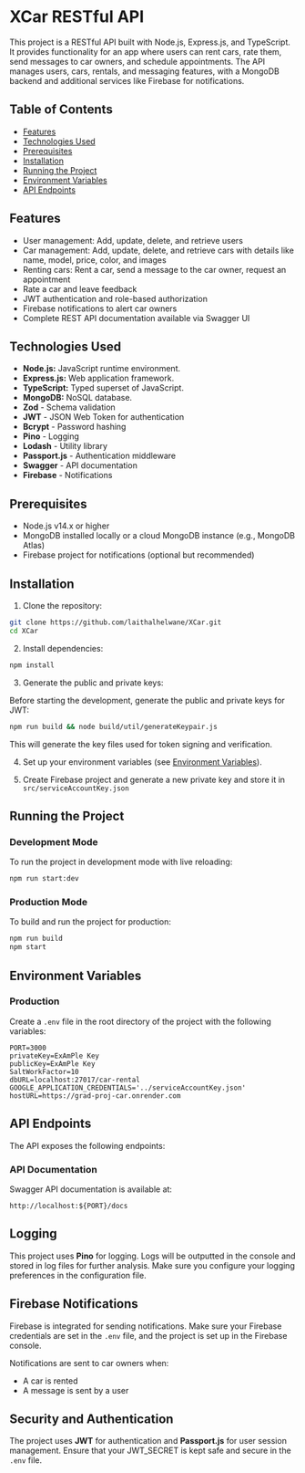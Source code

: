 
# XCar RESTful API

This project is a RESTful API built with Node.js, Express.js, and TypeScript. It provides functionality for an app where users can rent cars, rate them, send messages to car owners, and schedule appointments. The API manages users, cars, rentals, and messaging features, with a MongoDB backend and additional services like Firebase for notifications.

## Table of Contents

- [Features](#features)
- [Technologies Used](#technologies-used)
- [Prerequisites](#prerequisites)
- [Installation](#installation)
- [Running the Project](#running-the-project)
- [Environment Variables](#environment-variables)
- [API Endpoints](#api-endpoints)

## Features

- User management: Add, update, delete, and retrieve users
- Car management: Add, update, delete, and retrieve cars with details like name, model, price, color, and images
- Renting cars: Rent a car, send a message to the car owner, request an appointment
- Rate a car and leave feedback
- JWT authentication and role-based authorization
- Firebase notifications to alert car owners
- Complete REST API documentation available via Swagger UI

## Technologies Used

- **Node.js:** JavaScript runtime environment.
- **Express.js:** Web application framework.
- **TypeScript:** Typed superset of JavaScript.
- **MongoDB:** NoSQL database.
- **Zod** - Schema validation
- **JWT** - JSON Web Token for authentication
- **Bcrypt** - Password hashing
- **Pino** - Logging
- **Lodash** - Utility library
- **Passport.js** - Authentication middleware
- **Swagger** - API documentation
- **Firebase** - Notifications

## Prerequisites

- Node.js v14.x or higher
- MongoDB installed locally or a cloud MongoDB instance (e.g., MongoDB Atlas)
- Firebase project for notifications (optional but recommended)

## Installation

1. Clone the repository:

```bash
git clone https://github.com/laithalhelwane/XCar.git
cd XCar
```

2. Install dependencies:

```bash
npm install
```

3. Generate the public and private keys:

Before starting the development, generate the public and private keys for JWT:

```bash
npm run build && node build/util/generateKeypair.js
```

This will generate the key files used for token signing and verification.

4. Set up your environment variables (see [Environment Variables](#environment-variables)).

5. Create Firebase project and generate a new private key and store it in ```src/serviceAccountKey.json```

## Running the Project

### Development Mode

To run the project in development mode with live reloading:

```bash
npm run start:dev
```

### Production Mode

To build and run the project for production:

```bash
npm run build
npm start
```

## Environment Variables
### Production
Create a `.env` file in the root directory of the project with the following variables:

```env
PORT=3000
privateKey=ExAmPle Key
publicKey=ExAmPle Key
SaltWorkFactor=10
dbURL=localhost:27017/car-rental
GOOGLE_APPLICATION_CREDENTIALS='../serviceAccountKey.json'
hostURL=https://grad-proj-car.onrender.com
```


## API Endpoints

The API exposes the following endpoints:


### API Documentation

Swagger API documentation is available at:

```
http://localhost:${PORT}/docs
```


## Logging

This project uses **Pino** for logging. Logs will be outputted in the console and stored in log files for further analysis. Make sure you configure your logging preferences in the configuration file.

## Firebase Notifications

Firebase is integrated for sending notifications. Make sure your Firebase credentials are set in the `.env` file, and the project is set up in the Firebase console.

Notifications are sent to car owners when:
- A car is rented
- A message is sent by a user

## Security and Authentication

The project uses **JWT** for authentication and **Passport.js** for user session management. Ensure that your JWT_SECRET is kept safe and secure in the `.env` file.
